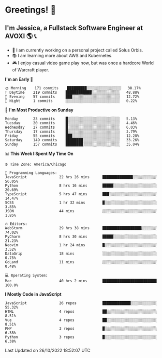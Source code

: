 # Greetings! 🧠

## I'm Jessica, a Fullstack Software Engineer at AVOXI 🌎 📞

- 🌟 I am currently working on a personal project called Solus Orbis.
- 📚 I am learning more about AWS and Kubernetes.
- 🎮 I enjoy casual video game play now, but was once a hardcore World of Warcraft player.

<!--START_SECTION:waka-->
**I'm an Early 🐤** 

```text
🌞 Morning    171 commits    █████████░░░░░░░░░░░░░░░░   38.17% 
🌆 Daytime    219 commits    ████████████░░░░░░░░░░░░░   48.88% 
🌃 Evening    57 commits     ███░░░░░░░░░░░░░░░░░░░░░░   12.72% 
🌙 Night      1 commits      ░░░░░░░░░░░░░░░░░░░░░░░░░   0.22%

```
📅 **I'm Most Productive on Sunday** 

```text
Monday       23 commits     █░░░░░░░░░░░░░░░░░░░░░░░░   5.13% 
Tuesday      20 commits     █░░░░░░░░░░░░░░░░░░░░░░░░   4.46% 
Wednesday    27 commits     █░░░░░░░░░░░░░░░░░░░░░░░░   6.03% 
Thursday     17 commits     █░░░░░░░░░░░░░░░░░░░░░░░░   3.79% 
Friday       55 commits     ███░░░░░░░░░░░░░░░░░░░░░░   12.28% 
Saturday     149 commits    ████████░░░░░░░░░░░░░░░░░   33.26% 
Sunday       157 commits    ████████░░░░░░░░░░░░░░░░░   35.04%

```


📊 **This Week I Spent My Time On** 

```text
⌚︎ Time Zone: America/Chicago

💬 Programming Languages: 
JavaScript               22 hrs 26 mins      ██████████████░░░░░░░░░░░   56.05% 
Python                   8 hrs 16 mins       █████░░░░░░░░░░░░░░░░░░░░   20.69% 
TypeScript               5 hrs 47 mins       ███░░░░░░░░░░░░░░░░░░░░░░   14.47% 
SCSS                     1 hr 32 mins        █░░░░░░░░░░░░░░░░░░░░░░░░   3.85% 
JSON                     44 mins             ░░░░░░░░░░░░░░░░░░░░░░░░░   1.85%

🔥 Editors: 
WebStorm                 29 hrs 38 mins      ██████████████████░░░░░░░   74.02% 
PyCharm                  8 hrs 30 mins       █████░░░░░░░░░░░░░░░░░░░░   21.23% 
Neovim                   1 hr 24 mins        █░░░░░░░░░░░░░░░░░░░░░░░░   3.52% 
DataGrip                 18 mins             ░░░░░░░░░░░░░░░░░░░░░░░░░   0.75% 
GoLand                   11 mins             ░░░░░░░░░░░░░░░░░░░░░░░░░   0.48%

💻 Operating System: 
Mac                      40 hrs 2 mins       █████████████████████████   100.0%

```

**I Mostly Code in JavaScript** 

```text
JavaScript               26 repos            █████████████░░░░░░░░░░░░   55.32% 
HTML                     4 repos             ██░░░░░░░░░░░░░░░░░░░░░░░   8.51% 
Vue                      4 repos             ██░░░░░░░░░░░░░░░░░░░░░░░   8.51% 
PHP                      3 repos             █░░░░░░░░░░░░░░░░░░░░░░░░   6.38% 
Python                   3 repos             █░░░░░░░░░░░░░░░░░░░░░░░░   6.38%

```



 Last Updated on 26/10/2022 18:52:07 UTC
<!--END_SECTION:waka-->

<!--
**jessikuh/jessikuh** is a ✨ _special_ ✨ repository because its `README.md` (this file) appears on your GitHub profile.

Here are some ideas to get you started:

- 🔭 I’m currently working on ...
- 🌱 I’m currently learning ...
- 👯 I’m looking to collaborate on ...
- 🤔 I’m looking for help with ...
- 💬 Ask me about ...
- 📫 How to reach me: ...
- 😄 Pronouns: ...
- ⚡ Fun fact: ...
-->

